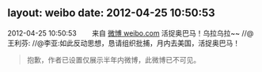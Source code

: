 layout: weibo
date: 2012-04-25 10:50:53
---
2012-04-25 10:50:53  &nbsp;&nbsp;&nbsp;&nbsp;&nbsp;&nbsp; 来自 <a href="http://weibo.com/" rel="nofollow">微博 weibo.com</a>
活捉奥巴马！乌拉乌拉~~ //@王利芬: //@李亚:如此反动思想，恳请组织批捕，月内去美国，活捉奥巴马！
>  抱歉，作者已设置仅展示半年内微博，此微博已不可见。 ​​​

